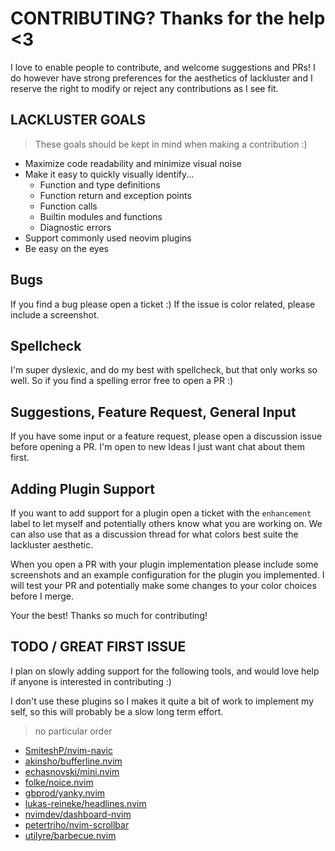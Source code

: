 # CONTRIBUTING? Thanks for the help <3
I love to enable people to contribute, and welcome suggestions and PRs! I do however have
strong preferences for the aesthetics of lackluster and I reserve the right to modify or 
reject any contributions as I see fit.

## LACKLUSTER GOALS
> These goals should be kept in mind when making a contribution :)
* Maximize code readability and minimize visual noise
* Make it easy to quickly visually identify...
  * Function and type definitions
  * Function return and exception points
  * Function calls
  * Builtin modules and functions
  * Diagnostic errors
* Support commonly used neovim plugins
* Be easy on the eyes

## Bugs 
If you find a bug please open a ticket :) If the issue is color related, please include a
screenshot.

## Spellcheck
I'm super dyslexic, and do my best with spellcheck, but that only works so well. So if 
you find a spelling error free to open a PR :)

## Suggestions, Feature Request, General Input
If you have some input or a feature request, please open a discussion issue before opening a PR.
I'm open to new Ideas I just want chat about them first.

## Adding Plugin Support
If you want to add support for a plugin open a ticket with the `enhancement` label to let
myself and potentially others know what you are working on. We can also use that as a discussion
thread for what colors best suite the lackluster aesthetic.

When you open a PR with your plugin implementation please include some screenshots and an example
configuration for the plugin you implemented. I will test your PR and potentially make some changes 
to your color choices before I merge.

Your the best! Thanks so much for contributing!

## TODO / GREAT FIRST ISSUE
I plan on slowly adding support for the following tools, and would love help if anyone is
interested in contributing :)

I don't use these plugins so I makes it quite a bit of work to implement my self, so this
will probably be a slow long term effort.

> no particular order
* [SmiteshP/nvim-navic](https://github.com/SmiteshP/nvim-navic)
* [akinsho/bufferline.nvim](https://github.com/akinsho/bufferline.nvim)
* [echasnovski/mini.nvim](https://github.com/echasnovski/mini.nvim)
* [folke/noice.nvim](https://github.com/folke/noice.nvim)
* [gbprod/yanky.nvim](https://github.com/gbprod/yanky.nvim)
* [lukas-reineke/headlines.nvim](https://github.com/lukas-reineke/headlines.nvim)
* [nvimdev/dashboard-nvim](https://github.com/nvimdev/dashboard-nvim)
* [petertriho/nvim-scrollbar](https://github.com/petertriho/nvim-scrollbar)
* [utilyre/barbecue.nvim](https://github.com/utilyre/barbecue.nvim)
